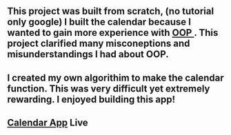 ## This project was built from scratch, (no tutorial only google) I built the calendar because I wanted to gain more experience with <a href="https://developer.mozilla.org/en-US/docs/Learn/JavaScript/Objects/Object-oriented_JS">OOP </a>. This project clarified many misconeptions and misunderstandings I had about OOP.

## I created my own algorithim to make the calendar function. This was very difficult yet extremely rewarding. I enjoyed building this app!

## <a href="https://camus1859.github.io/calendar/">Calendar App</a> Live 
